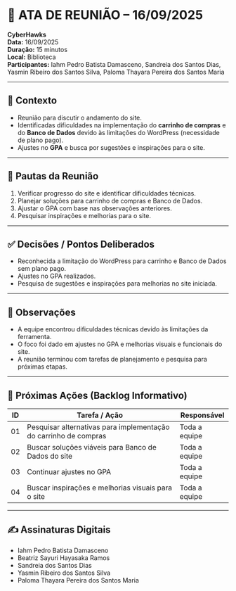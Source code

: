 # 📝 ATA DE REUNIÃO – 16/09/2025

**CyberHawks**  
**Data:** 16/09/2025  
**Duração:** 15 minutos  
**Local:** Biblioteca  
**Participantes:** Iahm Pedro Batista Damasceno, Sandreia dos Santos Dias, Yasmin Ribeiro dos Santos Silva, Paloma Thayara Pereira dos Santos Maria  

---

## 🎯 Contexto
- Reunião para discutir o andamento do site.  
- Identificadas dificuldades na implementação do **carrinho de compras** e do **Banco de Dados** devido às limitações do WordPress (necessidade de plano pago).  
- Ajustes no **GPA** e busca por sugestões e inspirações para o site.  

---

## 📌 Pautas da Reunião
1. Verificar progresso do site e identificar dificuldades técnicas.  
2. Planejar soluções para carrinho de compras e Banco de Dados.  
3. Ajustar o GPA com base nas observações anteriores.  
4. Pesquisar inspirações e melhorias para o site.  

---

## ✅ Decisões / Pontos Deliberados
- Reconhecida a limitação do WordPress para carrinho e Banco de Dados sem plano pago.  
- Ajustes no GPA realizados.  
- Pesquisa de sugestões e inspirações para melhorias no site iniciada.  

---

## 📝 Observações
- A equipe encontrou dificuldades técnicas devido às limitações da ferramenta.  
- O foco foi dado em ajustes no GPA e melhorias visuais e funcionais do site.  
- A reunião terminou com tarefas de planejamento e pesquisa para próximas etapas.  

---

## 🚀 Próximas Ações (Backlog Informativo)

| ID  | Tarefa / Ação                                         | Responsável            |
|-----|------------------------------------------------------|-----------------------|
| 01  | Pesquisar alternativas para implementação do carrinho de compras | Toda a equipe         |
| 02  | Buscar soluções viáveis para Banco de Dados do site | Toda a equipe         |
| 03  | Continuar ajustes no GPA                              | Toda a equipe         |
| 04  | Buscar inspirações e melhorias visuais para o site   | Toda a equipe         |

---

## ✍️ Assinaturas Digitais
- Iahm Pedro Batista Damasceno  
- Beatriz Sayuri Hayasaka Ramos  
- Sandreia dos Santos Dias  
- Yasmin Ribeiro dos Santos Silva  
- Paloma Thayara Pereira dos Santos Maria  
